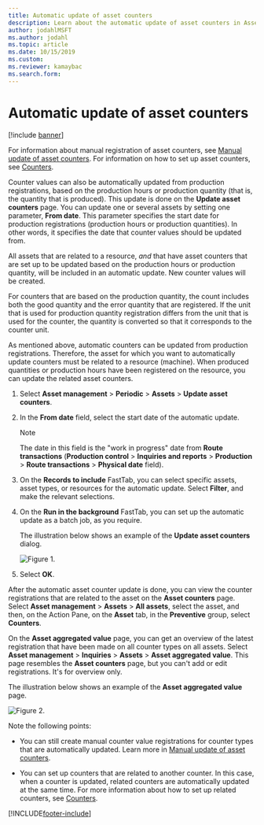 ```yaml
---
title: Automatic update of asset counters
description: Learn about the automatic update of asset counters in Asset Management, including a step-by-step process on updating the related asset counters.
author: jodahlMSFT
ms.author: jodahl
ms.topic: article
ms.date: 10/15/2019
ms.custom:
ms.reviewer: kamaybac
ms.search.form: 
---
```


# Automatic update of asset counters

[!include [banner](../../includes/banner.md)]

For information about manual registration of asset counters, see [Manual update of asset counters](../work-orders/manual-update-of-asset-counters.md). For information on how to set up asset counters, see [Counters](../setup-for-objects/counters.md).

Counter values can also be automatically updated from production registrations, based on the production hours or production quantity (that is, the quantity that is produced). This update is done on the **Update asset counters** page. You can update one or several assets by setting one parameter, **From date**. This parameter specifies the start date for production registrations (production hours or production quantities). In other words, it specifies the date that counter values should be updated from.

All assets that are related to a resource, *and* that have asset counters that are set up to be updated based on the production hours or production quantity, will be included in an automatic update. New counter values will be created.

For counters that are based on the production quantity, the count includes both the good quantity and the error quantity that are registered. If the unit that is used for production quantity registration differs from the unit that is used for the counter, the quantity is converted so that it corresponds to the counter unit.

As mentioned above, automatic counters can be updated from production registrations. Therefore, the asset for which you want to automatically update counters must be related to a resource (machine). When produced quantities or production hours have been registered on the resource, you can update the related asset counters.

1. Select **Asset management** > **Periodic** > **Assets** > **Update asset counters**.

2. In the **From date** field, select the start date of the automatic update.

    >[!NOTE]
    >The date in this field is the "work in progress" date from **Route transactions** (**Production control** > **Inquiries and reports** > **Production** > **Route transactions** > **Physical date** field).

3. On the **Records to include** FastTab, you can select specific assets, asset types, or resources for the automatic update. Select **Filter**, and make the relevant selections.

4. On the **Run in the background** FastTab, you can set up the automatic update as a batch job, as you require.

    The illustration below shows an example of the **Update asset counters** dialog.

    ![Figure 1.](media/12-work-orders.png)

5. Select **OK**. 

After the automatic asset counter update is done, you can view the counter registrations that are related to the asset on the **Asset counters** page. Select **Asset management** > **Assets** > **All assets**, select the asset, and then, on the Action Pane, on the **Asset** tab, in the **Preventive** group, select **Counters**.

On the **Asset aggregated value** page, you can get an overview of the latest registration that have been made on all counter types on all assets. Select **Asset management** > **Inquiries** > **Assets** > **Asset aggregated value**. This page resembles the **Asset counters** page, but you can't add or edit registrations. It's for overview only.

The illustration below shows an example of the **Asset aggregated value** page.

![Figure 2.](media/13-work-orders.png)

Note the following points:

- You can still create manual counter value registrations for counter types that are automatically updated. Learn more in [Manual update of asset counters](../work-orders/manual-update-of-asset-counters.md).

- You can set up counters that are related to another counter. In this case, when a counter is updated, related counters are automatically updated at the same time. For more information about how to set up related counters, see [Counters](../setup-for-objects/counters.md).



[!INCLUDE[footer-include](../../../includes/footer-banner.md)]